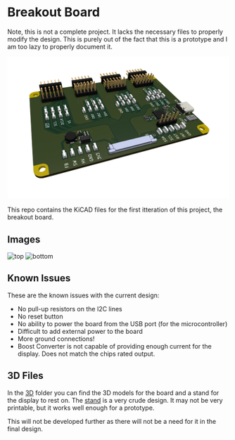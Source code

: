 # Breakout Board
Note, this is not a complete project. It lacks the necessary files to properly modify the design. This is purely out of the fact that this is a prototype and I am too lazy to properly document it.

![Breakout design](img/driver_breakout.png)

This repo contains the KiCAD files for the first itteration of this project, the breakout board.

## Images

![top](Cuprum77.github.io/LCD_Driver/top.png)
![bottom](Cuprum77.github.io/LCD_Driver/bottom.png)

## Known Issues

These are the known issues with the current design:
- No pull-up resistors on the I2C lines
- No reset button
- No ability to power the board from the USB port (for the microcontroller)
- Difficult to add external power to the board
- More ground connections!
- Boost Converter is not capable of providing enough current for the display. Does not match the chips rated output.

## 3D Files

In the [3D](./3d/) folder you can find the 3D models for the board and a stand for the display to rest on.
The [stand](./3d/stand.stl) is a very crude design. It may not be very printable, but it works well enough for a prototype. 

This will not be developed further as there will not be a need for it in the final design.